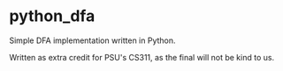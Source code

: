python_dfa
==========

Simple DFA implementation written in Python.

Written as extra credit for PSU's CS311, as the final will not be kind to us.
